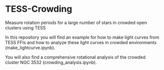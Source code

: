 # TESS-Crowding
Measure rotation periods for a large number of stars in crowded open clusters using TESS

In this repository you will find an example for how to make light curves from TESS FFIs and how to analyze these light curves in crowded environments (make_lightcurve.ipynb). 

You will also find a comprehensive rotational analysis of the crowded cluster NGC 3532 (crowding_analysis.ipynb).
